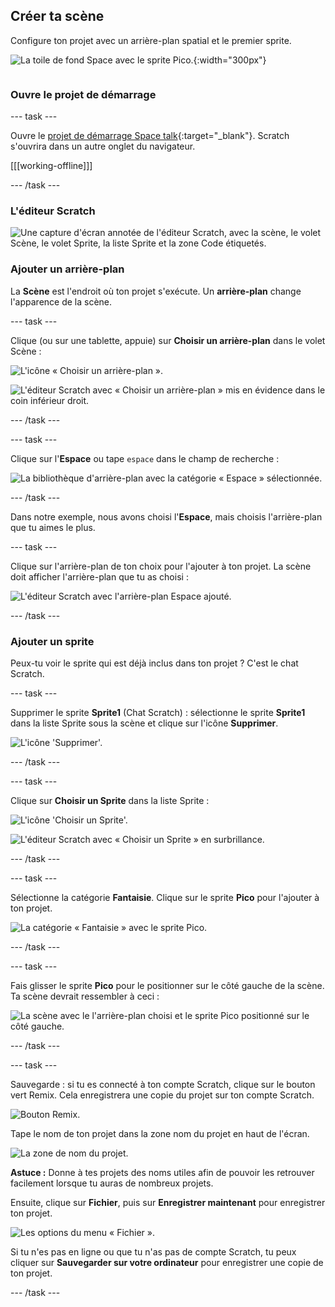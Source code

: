 ## Créer ta scène

<div style="display: flex; flex-wrap: wrap">
<div style="flex-basis: 200px; flex-grow: 1; margin-right: 15px;">
Configure ton projet avec un arrière-plan spatial et le premier sprite. 
</div>
<div>

![La toile de fond Space avec le sprite Pico.](images/backdrop-step.png){:width="300px"}

</div>
</div>

### Ouvre le projet de démarrage

--- task ---

Ouvre le [projet de démarrage Space talk](https://scratch.mit.edu/projects/582213331/editor){:target="_blank"}. Scratch s'ouvrira dans un autre onglet du navigateur.

[[[working-offline]]]

--- /task ---

### L'éditeur Scratch

![Une capture d'écran annotée de l'éditeur Scratch, avec la scène, le volet Scène, le volet Sprite, la liste Sprite et la zone Code étiquetés.](images/scratch-interface.png)

### Ajouter un arrière-plan

La **Scène** est l'endroit où ton projet s'exécute. Un **arrière-plan** change l'apparence de la scène.

--- task ---

Clique (ou sur une tablette, appuie) sur **Choisir un arrière-plan** dans le volet Scène :

![L'icône « Choisir un arrière-plan ».](images/backdrop-button.png)

![L'éditeur Scratch avec « Choisir un arrière-plan » mis en évidence dans le coin inférieur droit.](images/choose-a-backdrop.png)

--- /task ---

--- task ---

Clique sur l'**Espace** ou tape `espace` dans le champ de recherche :

![La bibliothèque d'arrière-plan avec la catégorie « Espace » sélectionnée.](images/space-backdrops.png)

--- /task ---

Dans notre exemple, nous avons choisi l'**Espace**, mais choisis l'arrière-plan que tu aimes le plus.

--- task ---

Clique sur l'arrière-plan de ton choix pour l'ajouter à ton projet. La scène doit afficher l'arrière-plan que tu as choisi :

![L'éditeur Scratch avec l'arrière-plan Espace ajouté.](images/inserted-backdrop.png)

--- /task ---

### Ajouter un sprite

Peux-tu voir le sprite qui est déjà inclus dans ton projet ? C'est le chat Scratch.

--- task ---

Supprimer le sprite **Sprite1** (Chat Scratch) : sélectionne le sprite **Sprite1** dans la liste Sprite sous la scène et clique sur l'icône **Supprimer**.

![L'icône 'Supprimer'.](images/delete-sprite.png)

--- /task ---

--- task ---

Clique sur **Choisir un Sprite** dans la liste Sprite :

![L'icône 'Choisir un Sprite'.](images/sprite-button.png)

![L'éditeur Scratch avec « Choisir un Sprite » en surbrillance.](images/choose-a-sprite.png)

--- /task ---

--- task ---

Sélectionne la catégorie **Fantaisie**. Clique sur le sprite **Pico** pour l'ajouter à ton projet.

![La catégorie « Fantaisie » avec le sprite Pico.](images/fantasy-pico.png)

--- /task ---

--- task ---

Fais glisser le sprite **Pico** pour le positionner sur le côté gauche de la scène. Ta scène devrait ressembler à ceci :

![La scène avec le l'arrière-plan choisi et le sprite Pico positionné sur le côté gauche.](images/pico-on-stage.png)

--- /task ---

--- task ---

Sauvegarde : si tu es connecté à ton compte Scratch, clique sur le bouton vert Remix. Cela enregistrera une copie du projet sur ton compte Scratch.

![Bouton Remix.](images/remix-button.png)

Tape le nom de ton projet dans la zone nom du projet en haut de l'écran.

![La zone de nom du projet.](images/project-name.png)

**Astuce :** Donne à tes projets des noms utiles afin de pouvoir les retrouver facilement lorsque tu auras de nombreux projets.

Ensuite, clique sur **Fichier**, puis sur **Enregistrer maintenant** pour enregistrer ton projet.

![Les options du menu « Fichier ».](images/file-menu.png)

Si tu n'es pas en ligne ou que tu n'as pas de compte Scratch, tu peux cliquer sur **Sauvegarder sur votre ordinateur** pour enregistrer une copie de ton projet.

--- /task ---

